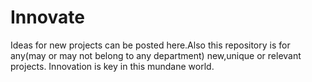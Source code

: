 # Innovate
Ideas for new projects can be posted here.Also this repository is for any(may or may not belong to any department) new,unique or relevant projects.
Innovation is key in this mundane world.
